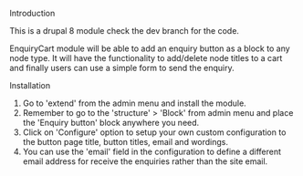 Introduction

This is a drupal 8 module
check the dev branch for the code.

EnquiryCart module will be able to add an enquiry 
button as a block to any node type.
It will have the functionality to add/delete node titles to a cart 
and finally users can use a simple form to send the enquiry.


Installation
1. Go to 'extend' from the admin menu and install the module.
2. Remember to go to the 'structure' > 'Block' from admin menu 
   and place the 'Enquiry button' block anywhere you need.
3. Click on 'Configure' option to setup your own custom configuration 
   to the button page title, button titles, email and wordings.
4. You can use the 'email' field in the configuration to define a 
   different email address for receive the enquiries rather than the site email.
